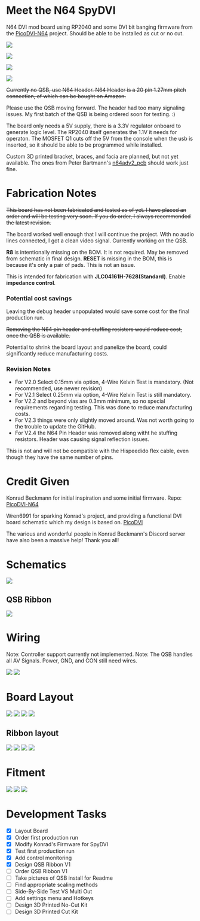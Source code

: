 # Meet the N64 SpyDVI

N64 DVI mod board using RP2040 and some DVI bit banging firmware from the [PicoDVI-N64](https://github.com/kbeckmann/PicoDVI-N64) project. Should be able to be installed as cut or no cut.

![](./Images/Board3D.png)

![](./Images/Board3DNC.png)

![](./Images/Ribbon3DL.png)

![](./Images/Ribbon3DR.png)

~~Currently no QSB, use N64 Header. N64 Header is a 20 pin 1.27mm pitch connection, of which can be bought on Amazon.~~

Please use the QSB moving forward. The header had too many signaling issues. My first batch of the QSB is being ordered soon for testing. :)

The board only needs a 5V supply, there is a 3.3V regulator onboard to generate logic level. The RP2040 itself generates the 1.1V it needs for operaton. The MOSFET Q1 cuts off the 5V from the console when the usb is inserted, so it should be able to be programmed while installed.

Custom 3D printed bracket, braces, and facia are planned, but not yet available. The ones from Peter Bartmann's [n64adv2_pcb](https://github.com/borti4938/n64adv2_pcb) should work just fine.

# Fabrication Notes

~~This board has not been fabricated and tested as of yet. I have placed an order and will be testing very soon. If you do order, I always recommended the latest revision.~~

The board worked well enough that I will continue the project. With no audio lines connected, I got a clean video signal. Currently working on the QSB.

**R8** is intentionally missing on the BOM. It is not required. May be removed from schematic in final design.
**RESET** is missing in the BOM, this is because it's only a pair of pads. This is not an issue.

This is intended for fabrication with **JLC04161H-7628(Standard)**. Enable **impedance control**.

### Potential cost savings

Leaving the debug header unpopulated would save some cost for the final production run.

~~Removing the N64 pin header and stuffing resistors would reduce cost, once the QSB is available.~~

Potential to shrink the board layout and panelize the board, could significantly reduce manufacturing costs.

### Revision Notes

* For V2.0 Select 0.15mm via option, 4-Wire Kelvin Test is mandatory. (Not recommended, use newer revision)
* For V2.1 Select 0.25mm via option, 4-Wire Kelvin Test is still mandatory.
* For V2.2 and beyond vias are 0.3mm minimum, so no special requirements regarding testing. This was done to reduce manufacturing costs.
* For V2.3 things were only slightly moved around. Was not worth going to the trouble to update the GitHub.
* For V2.4 the N64 Pin Header was removed along witht he stuffing resistors. Header was causing signal reflection issues.

This is not and will not be compatible with the Hispeedido flex cable, even though they have the same number of pins.

# Credit Given

Konrad Beckmann for initial inspiration and some initial firmware. Repo: [PicoDVI-N64](https://github.com/kbeckmann/PicoDVI-N64)

Wren6991 for sparking Konrad's project, and providing a functional DVI board schematic which my design is based on. [PicoDVI](https://github.com/Wren6991/PicoDVI)

The various and wonderful people in Konrad Beckmann's Discord server have also been a massive help! Thank you all!

# Schematics

![](./Images/Schematic.png)

## QSB Ribbon

![](./Images/RibbonSchematic.png)

# Wiring

Note: Controller support currently not implemented.
Note: The QSB handles all AV Signals. Power, GND, and CON still need wires.

![](./Images/AVSIGNALS.png)
![](./Images/CONSIGNAL.png)

# Board Layout

![](./Images/BRDFront.png)
![](./Images/BRDGround.png)
![](./Images/BRDPower.png)
![](./Images/BRDBack.png)

## Ribbon layout

![](./Images/RibbonFrontL.png)
![](./Images/RibbonFrontR.png)
![](./Images/RibbonBackL.png)
![](./Images/RibbonBackR.png)

# Fitment

![](./Images/FusionTopView.png)
![](./Images/FusionBackView.png)
![](./Images/FusionFrontSectionView.png)

# Development Tasks
- [X] Layout Board
- [X] Order first production run
- [X] Modify Konrad's Firmware for SpyDVI
- [X] Test first production run
- [X] Add control monitoring
- [X] Design QSB Ribbon V1
- [ ] Order QSB Ribbon V1
- [ ] Take pictures of QSB install for Readme
- [ ] Find appropriate scaling methods
- [ ] Side-By-Side Test VS Multi Out
- [ ] Add settings menu and Hotkeys
- [ ] Design 3D Printed No-Cut Kit
- [ ] Design 3D Printed Cut Kit

